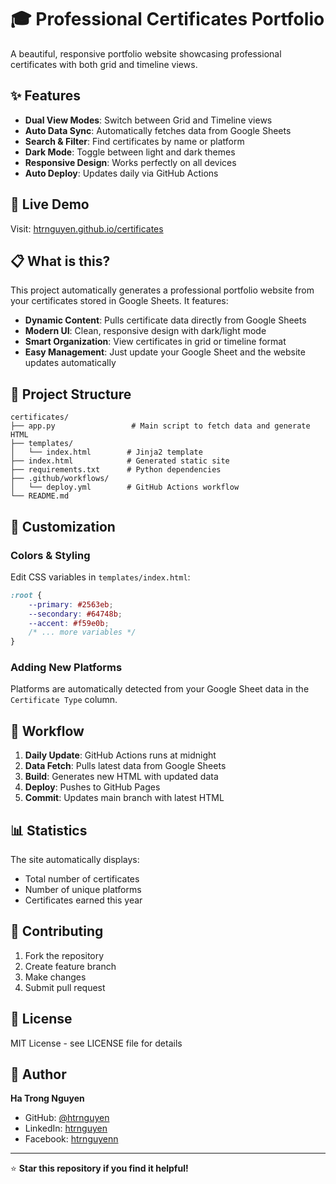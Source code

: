 # 🎓 Professional Certificates Portfolio

A beautiful, responsive portfolio website showcasing professional certificates with both grid and timeline views.

## ✨ Features

-   **Dual View Modes**: Switch between Grid and Timeline views
-   **Auto Data Sync**: Automatically fetches data from Google Sheets
-   **Search & Filter**: Find certificates by name or platform
-   **Dark Mode**: Toggle between light and dark themes
-   **Responsive Design**: Works perfectly on all devices
-   **Auto Deploy**: Updates daily via GitHub Actions

## 🚀 Live Demo

Visit: [htrnguyen.github.io/certificates](https://htrnguyen.github.io/certificates)

## 📋 What is this?

This project automatically generates a professional portfolio website from your certificates stored in Google Sheets. It features:

-   **Dynamic Content**: Pulls certificate data directly from Google Sheets
-   **Modern UI**: Clean, responsive design with dark/light mode
-   **Smart Organization**: View certificates in grid or timeline format
-   **Easy Management**: Just update your Google Sheet and the website updates automatically

## 📁 Project Structure

```
certificates/
├── app.py                 # Main script to fetch data and generate HTML
├── templates/
│   └── index.html        # Jinja2 template
├── index.html            # Generated static site
├── requirements.txt      # Python dependencies
├── .github/workflows/
│   └── deploy.yml        # GitHub Actions workflow
└── README.md
```

## 🎨 Customization

### Colors & Styling

Edit CSS variables in `templates/index.html`:

```css
:root {
    --primary: #2563eb;
    --secondary: #64748b;
    --accent: #f59e0b;
    /* ... more variables */
}
```

### Adding New Platforms

Platforms are automatically detected from your Google Sheet data in the `Certificate Type` column.

## 🔄 Workflow

1. **Daily Update**: GitHub Actions runs at midnight
2. **Data Fetch**: Pulls latest data from Google Sheets
3. **Build**: Generates new HTML with updated data
4. **Deploy**: Pushes to GitHub Pages
5. **Commit**: Updates main branch with latest HTML

## 📊 Statistics

The site automatically displays:

-   Total number of certificates
-   Number of unique platforms
-   Certificates earned this year

## 🤝 Contributing

1. Fork the repository
2. Create feature branch
3. Make changes
4. Submit pull request

## 📄 License

MIT License - see LICENSE file for details

## 👤 Author

**Ha Trong Nguyen**

-   GitHub: [@htrnguyen](https://github.com/htrnguyen)
-   LinkedIn: [htrnguyen](https://www.linkedin.com/in/htrnguyen)
-   Facebook: [htrnguyenn](https://www.facebook.com/htrnguyenn)

---

⭐ **Star this repository if you find it helpful!**
